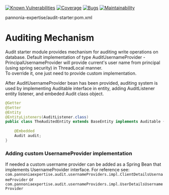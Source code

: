 [![Known Vulnerabilities](https://snyk.io/test/github/pannonia-expertise/audit-starter/badge.svg)](https://snyk.io/test/github/pannonia-expertise/audit-starter)  [![Coverage](https://sonarcloud.io/api/project_badges/measure?project=com.pannoniaexpertise%3Aaudit-starter&metric=coverage)](https://sonarcloud.io/dashboard?id=com.pannoniaexpertise%3Aaudit-starter) [![Bugs](https://sonarcloud.io/api/project_badges/measure?project=com.pannoniaexpertise%3Aaudit-starter&metric=bugs)](https://sonarcloud.io/dashboard?id=com.pannoniaexpertise%3Aaudit-starter) [![Maintainability](https://api.codeclimate.com/v1/badges/9c8903dda63db997c66c/maintainability)](https://codeclimate.com/github/pannonia-expertise/audit-starter/maintainability)



pannonia-expertise/audit-starter:pom.xml

# Auditing Mechanism

Audit starter module provides mechanism for auditing write operations on database. 
Default implementation of type AuditUsernameProvider - PrincipalUsernameProvider will provide current's user name from principal (using spring security) in ThreadLocal manner.  
To override it, one just need to provide custom implementation. 

After AuditUsernameProvider bean has been provided, auditing system is used by implementing Auditable interface in entity, adding AuditListener entity listener, and embeded Audit class object.
```java
@Getter  
@Setter  
@Entity  
@EntityListeners(AuditListener.class)  
public class TheAuditedEntity extends BaseEntity implements Auditable {  
	  
    @Embedded
    Audit audit;
}
```

### Adding custom UsernameProvider implementation

If needed a custom username provider can be added as a Spring Bean that implements 
UsernameProvider interface. For reference see:
`
 com.pannoniaexpertise.audit.usernameProviders.impl.ClientDetailsUsernameProvider
` 
or
`
 com.pannoniaexpertise.audit.usernameProviders.impl.UserDetailsUsernameProvider
`
